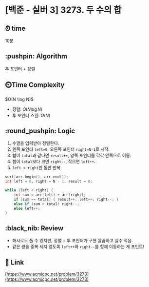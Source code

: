 # \[백준 - 실버 3] 3273. 두 수의 합

## ⏰  **time**

10분

## \:pushpin: **Algorithm**

투 포인터 + 정렬

## ⏲️**Time Complexity**

\$O(N \log N)\$

* 정렬: $O(N \log N)$
* 투 포인터 스캔: $O(N)$

## \:round\_pushpin: **Logic**

1. 수열을 입력받아 정렬한다.
2. 왼쪽 포인터 `left=0`, 오른쪽 포인터 `right=N-1`로 시작.
3. 합이 `total`과 같다면 `result++`, 양쪽 포인터를 각각 안쪽으로 이동.
4. 합이 `total`보다 크면 `right--`, 작으면 `left++`.
5. `left < right`인 동안 반복.

```cpp
sort(arr.begin(), arr.end());
int left = 0, right = N - 1, result = 0;

while (left < right) {
    int sum = arr[left] + arr[right];
    if (sum == total) { result++; left++; right--; }
    else if (sum > total) right--;
    else left++;
}
```

## \:black\_nib: **Review**

* 해시로도 풀 수 있지만, 정렬 + 투 포인터가 구현 깔끔하고 실수 적음.
* 같은 쌍을 중복 세지 않도록 `left++`와 `right--`를 함께 이동하는 게 포인트!

## 📡 Link

[https://www.acmicpc.net/problem/3273](https://www.acmicpc.net/problem/3273)
